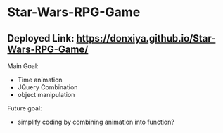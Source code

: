# Star-Wars-RPG-Game

## Deployed Link: https://donxiya.github.io/Star-Wars-RPG-Game/
Main Goal:
- Time animation
- JQuery Combination
- object manipulation

Future goal:
- simplify coding by combining animation into function?
